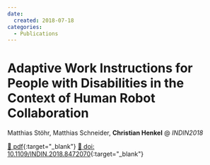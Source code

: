 ```yaml
---
date:
  created: 2018-07-18
categories:
  - Publications
---
```


# Adaptive Work Instructions for People with Disabilities in the Context of Human Robot Collaboration

Matthias Stöhr, Matthias Schneider, __Christian Henkel__ @ _INDIN2018_

[📄 pdf](https://www.researchgate.net/profile/Christian-Henkel/publication/328168612_Adaptive_Work_Instructions_for_People_with_Disabilities_in_the_Context_of_Human_Robot_Collaboration/links/5c496c8e92851c22a38c2ca7/Adaptive-Work-Instructions-for-People-with-Disabilities-in-the-Context-of-Human-Robot-Collaboration.pdf){:target="_blank"} [🔗 doi: 10.1109/INDIN.2018.8472070](https://doi.org/10.1109/INDIN.2018.8472070){:target="_blank"}
